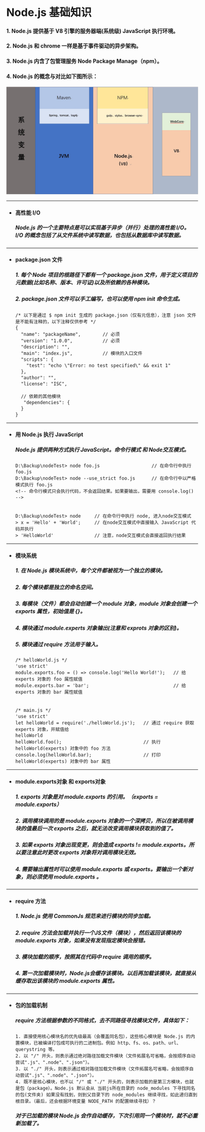 # Node.js 基础知识
  #### 1. Node.js 提供基于 V8 引擎的服务器端(系统级) JavaScript 执行环境。
  #### 2. Node.js 和 chrome 一样是基于事件驱动的异步架构。
  #### 3. Node.js 内含了包管理服务 Node Package Manage（npm）。
  #### 4. Node.js 的概念与对比如下图所示：

  ![Node.js概念图](https://github.com/StRothschild/Front-End/blob/master/Node.js/resouces/Node.js%20%E2%80%94%20%E6%A6%82%E5%BF%B5.jpg?raw=true)




---
- #### 高性能 I/O
  ##### Node.js 的一个主要特点是可以实现基于异步（并行）处理的高性能 I/O。 I/O 的概念包括了从文件系统中读写数据，也包括从数据库中读写数据。




---
- #### package.json 文件
  ##### 1. 每个 Node 项目的根路径下都有一个 package.json 文件，用于定义项目的元数据(比如名称、版本、许可证)以及所依赖的各种模块。
  ##### 2. package.json 文件可以手工编写，也可以使用 npm init 命令生成。

  ```
  /* 以下是通过 $ npm init 生成的 package.json（仅有元信息），注意 json 文件是不能有注释的，以下注释仅供参考 */
  {
    "name": "packageName",        // 必须          
    "version": "1.0.0",           // 必须   
    "description": "",
    "main": "index.js",           // 模块的入口文件
    "scripts": {
      "test": "echo \"Error: no test specified\" && exit 1"
    },
    "author": "",
    "license": "ISC",
     
    // 依赖的其他模块
     "dependencies": {
    }
  }
  ```



---
- #### 用 Node.js 执行 JavaScript
  ##### Node.js 提供两种方式执行 JavaScript。命令行模式 和 Node交互模式。
  ```
  D:\Backup\nodeTest> node foo.js                   // 在命令行中执行 foo.js
  D:\Backup\nodeTest> node --use_strict foo.js      // 在命令行中以严格模式执行 foo.js
  <!-- 命令行模式只会执行代码，不会返回结果。如果要输出，需要用 console.log() -->


  D:\Backup\nodeTest> node     // 在命令行中执行 node, 进入node交互模式
  > x = 'Hello' + 'World';     // 在node交互模式中直接输入 JavaScript 代码并执行
  > 'HelloWorld'               // 注意，node交互模式会直接返回执行结果
  ```







---
- #### 模块系统
  ##### 1. 在 Node.js 模块系统中，每个文件都被视为一个独立的模块。
  ##### 2. 每个模块都是独立的命名空间。
  ##### 3. 每模块（文件）都会自动创建一个 module 对象，module 对象会创建一个 exports 属性，初始值是 {}。
  ##### 4. 模块通过 module.experts 对象输出(注意和 exprots 对象的区别)。
  ##### 5. 模块通过 require 方法用于输入。

  ```
  /* helloWorld.js */
  'use strict'
  module.exports.foo = () => console.log('Hello World!');   // 给 experts 对象的 foo 属性赋值
  module.exports.bar = 'bar';                               // 给 experts 对象的 bar 属性赋值


  /* main.js */
  'use strict'
  let helloWorld = require('./helloWorld.js');   // 通过 require 获取 experts 对象，并赋值给
  helloWorld
  helloWorld.foo();                              // 执行 helloWorld(experts) 对象中的 foo 方法
  console.log(helloWorld.bar);                   // 打印 helloWorld(experts) 对象中的 bar 属性
  ```






---
- #### module.exports对象 和 exports对象
  ##### 1. exports 对象是对 module.exports 的引用。（exports = module.exports）
  ##### 2. 调用模块调用的是 module.exports 对象的一个深拷贝，所以在被调用模块的值最后一次 exports 之后，就无法改变调用模块获取到的值了。
  ##### 3. 如果 exports 对象出现变更，则会造成 exports != module.exports。所以要注意此时更改 exports 对象将对调用模块无效。
  ##### 4. 需要输出属性时可以使用 module.exports 或 exports。要输出一个新对象，则必须使用 module.exports 。







---
- #### require 方法
  ##### 1. Node.js 使用 CommonJs 规范来进行模块的同步加载。
  ##### 2. require 方法会加载并执行一个JS文件（模块），然后返回该模块的 module.exports 对象，如果没有发现指定模块会报错。
  ##### 3. 模块加载的顺序，按照其在代码中 require 调用的顺序。
  ##### 4. 第一次加载模块时，Node.js会缓存该模块。以后再加载该模块，就直接从缓存取出该模块的 module.exports 属性。







---
- #### 包的加载机制
  ##### require 方法根据参数的不同格式，去不同路径寻找模块文件，具体如下：

  ```
  1. 直接使用核心模块名的优先级最高（会覆盖同名包），这些核心模块是 Node.js 的内置模块，已被编译打包成可执行的二进制包。例如 http、fs、os、path、url、querystring 等。
  2. 以 "/" 开头，则表示通过绝对路径加载文件模块（文件拓展名可省略，会按顺序自动尝试".js"、".node"、".json"）。
  3. 以 "./" 开头，则表示通过相对路径加载文件模块（文件拓展名可省略，会按顺序自动尝试".js"、".node"、".json"）。
  4. 既不是核心模块，也不以 "/" 或 "./" 开头的，则表示加载的是第三方模块，也就是包（package）。Node.js 默认会从 当前js所在目录的 node_modules 下寻找同名的包(文件夹) 如果没有找到，则到父目录下的 node_modules 继续寻找，如此递归直到根目录。（最后，还会根据环境变量 NODE_PATH 的配置继续寻找）？
  ```

  ##### 对于已加载的模块 Node.js 会作自动缓存，下次引用同一个模块时，就不必重新加载了。
